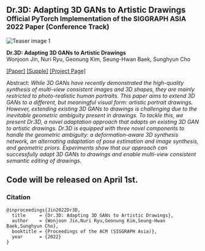 ## Dr.3D: Adapting 3D GANs to Artistic Drawings<br><sub>Official PyTorch Implementation of the SIGGRAPH ASIA 2022 Paper (Conference Track)</sub>

![Teaser image 1](./srcs/result1.png)

**Dr.3D: Adapting 3D GANs to Artistic Drawings**<br>
Wonjoon Jin, Nuri Ryu, Geonung Kim, Seung-Hwan Baek, Sunghyun Cho<br>

[\[Paper\]](https://jinwonjoon.github.io/dr3d/docs/assets/Dr3D/Dr3D_main.pdf)
[\[Supple\]](https://jinwonjoon.github.io/dr3d/docs/assets/Dr3D/Dr3D_supple.pdf)
[\[Project Page\]](https://jinwonjoon.github.io/dr3d/)

Abstract: *While 3D GANs have recently demonstrated the high-quality synthesis of multi-view consistent images and 3D shapes, they are mainly restricted to photo-realistic human portraits. This paper aims to extend 3D GANs to a different, but meaningful visual form: artistic portrait drawings. However, extending existing 3D GANs to drawings is challenging due to the inevitable geometric ambiguity present in drawings. To tackle this, we present Dr.3D, a novel adaptation approach that adapts an existing 3D GAN to artistic drawings. Dr.3D is equipped with three novel components to handle the geometric ambiguity: a deformation-aware 3D synthesis network, an alternating adaptation of pose estimation and image synthesis, and geometric priors. Experiments show that our approach can successfully adapt 3D GANs to drawings and enable multi-view consistent semantic editing of drawings.*


## Code will be released on April 1st.


### Citation

```
@inproceedings{Jin2022Dr3D,
  title     = {Dr.3D: Adapting 3D GANs to Artistic Drawings},
  author    = {Wonjoon Jin,Nuri Ryu,Geonung Kim,Seung-Hwan Baek,Sunghyun Cho},
  booktitle = {Proceedings of the ACM (SIGGRAPH Asia)},
  year      = {2022}
}

```
